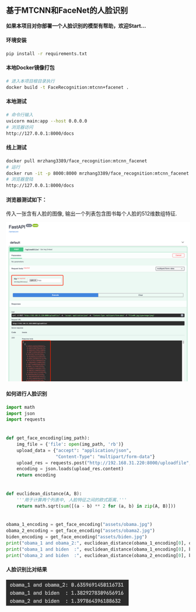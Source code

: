 ## 基于MTCNN和FaceNet的人脸识别

**如果本项目对你部署一个人脸识别的模型有帮助，欢迎Start...**

#### 环境安装

```bash
pip install -r requirements.txt
```

#### 本地Docker镜像打包

```bash
# 进入本项目根目录执行
docker build -t FaceRecognition:mtcnn+facenet .
```

#### 本地测试

```bash
# 命令行输入
uvicorn main:app --host 0.0.0.0
# 浏览器访问
http://127.0.0.1:8000/docs
```

#### 线上测试

```bash
docker pull mrzhang3389/face_recognition:mtcnn_facenet
# 运行
docker run -it -p 8000:8000 mrzhang3389/face_recognition:mtcnn_facenet
# 浏览器登陆
http://127.0.0.1:8000/docs
```

#### 浏览器测试如下：

传入一张含有人脸的图像, 输出一个列表包含图书每个人脸的512维数组特征.

![example](assets/example.png)

#### 如何进行人脸识别

```python
import math
import json
import requests


def get_face_encoding(img_path):
    img_file = {'file': open(img_path, 'rb')}
    upload_data = {"accept": "application/json",
                   "Content-Type": "multipart/form-data"}
    upload_res = requests.post("http://192.168.31.220:8000/uploadfile", upload_data, files=img_file)
    encoding = json.loads(upload_res.content)
    return encoding


def euclidean_distance(A, B):
    '''用于计算两个列表中, 人脸特征之间的欧式距离.'''
    return math.sqrt(sum([(a - b) ** 2 for (a, b) in zip(A, B)]))


obama_1_encoding = get_face_encoding("assets/obama.jpg")
obama_2_encoding = get_face_encoding("assets/obama2.jpg")
biden_encoding = get_face_encoding("assets/biden.jpg")
print("obama_1 and obama_2:", euclidean_distance(obama_1_encoding[0], obama_2_encoding[0]))
print("obama_1 and biden  :", euclidean_distance(obama_1_encoding[0], biden_encoding[0]))
print("obama_2 and biden  :", euclidean_distance(obama_2_encoding[0], biden_encoding[0]))
```

#### 人脸识别比对结果

![result](assets/result.png)

